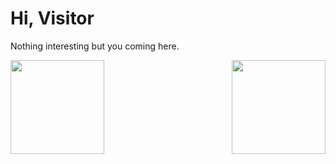 # Hi, Visitor

Nothing interesting but you coming here.

<a href="https://github.com/injahow">
  <img height="150em" style="float: left" src="https://github-readme-stats-eight-theta.vercel.app/api/top-langs/?username=injahow&layout=compact&langs_count=6"/>
  <img height="150em" style="float: right" src="https://github-readme-stats.vercel.app/api?username=injahow&show_icons=true&hide=contribs"/>
</a>
